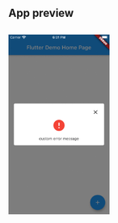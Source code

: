 ## App preview
<p>
  <h2></h2>
  <img src="https://github.com/BudhabhooshanPatil/flutter_overlay/blob/master/lib/screenshots/flutter_overLay.gif" width = 200>
</p>
